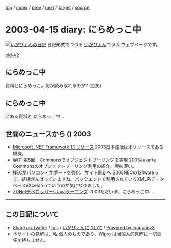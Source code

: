 [top](../index.html) 
 / [index](index.html) 
 / [prev](ig030411.html) 
 / [next](ig030422.html) 
 / [target](http://www.igapyon.jp/igapyon/diary/2003/ig030415.html) 
 / [source](https://github.com/igapyon/diary/blob/master/2003/ig030415.src.md) 

2003-04-15 diary: にらめっこ中
=====================================================================================================
[![いがぴょんの日記](http://www.igapyon.jp/igapyon/diary/images/iga200306s.jpg "いがぴょん")](http://www.igapyon.jp/igapyon/diary/memo/memoigapyon.html) 日記形式でつづる [いがぴょん](http://www.igapyon.jp/igapyon/diary/memo/memoigapyon.html)コラム ウェブページです。

[old-v2](ig030415-orig.html)

## にらめっこ中

資料とにらめっこ。何が読み取れるのか? (苦笑)


## にらめっこ中

とある資料と にらめっこ中…

## 世間のニュースから () 2003

* [Microsoft .NET Framework 1.1 リリース](http://www.msdn.microsoft.com/netframework/downloads/howtoget.asp)  2003日本語版は未リリースである模様。
* [@IT: 第5回　Commonsでオブジェクトプーリングを実現](http://www.atmarkit.co.jp/fjava/rensai2/jakarta05/jakarta05.html)  2003Jakarta Commonsのオブジェクトプーリング利用の紹介。興味深い。
* [NECがパソコン・サポートを強化、サイト刷新へ](http://biztech.nikkeibp.co.jp/wcs/leaf/CID/onair/biztech/gen/241974)  2003NECの121wareって、結構がんばっていますね。バックエンドで利用されているXML系データベースeXcelonっていうのが気になりました。
* [ZDNetデベロッパー: Javaラーニング](http://www.zdnet.co.jp/developer/java/index.html)  2003ただいま、にらめっこ中…


----------------------------------------------------------------------------------------------------

## この日記について

* [Share on Twitter](https://twitter.com/intent/tweet?hashtags=igapyon%2Cdiary%2C%E3%81%84%E3%81%8C%E3%81%B4%E3%82%87%E3%82%93&text=%E3%81%AB%E3%82%89%E3%82%81%E3%81%A3%E3%81%93%E4%B8%AD&url=http%3A%2F%2Fwww.igapyon.jp%2Figapyon%2Fdiary%2F2003%2Fig030415.html) / [top](../index.html) / [いがぴょんについて](http://www.igapyon.jp/igapyon/diary/memo/memoigapyon.html) / [Powered by Igapyonv3](https://github.com/igapyon/igapyonv3)
* 本サイトの見解は、私 個人のものであり、Wipro は当個人的見解に一切責任を持ちません。 
